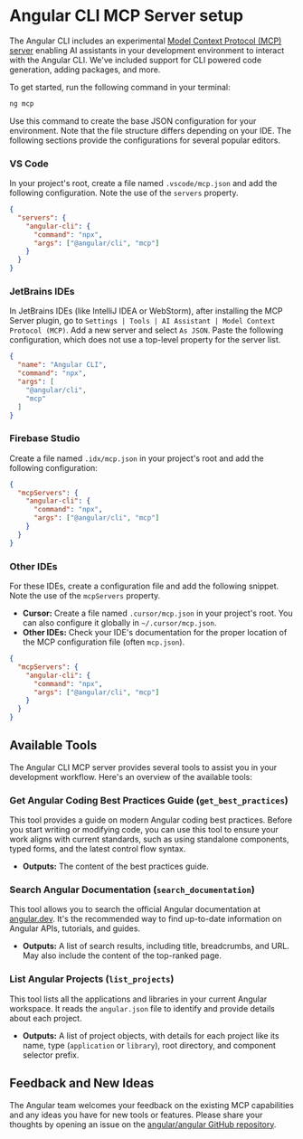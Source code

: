 # Angular CLI MCP Server setup
The Angular CLI includes an experimental [Model Context Protocol (MCP) server](https://modelcontextprotocol.io/) enabling AI assistants in your development environment to interact with the Angular CLI. We've included support for CLI powered code generation, adding packages, and more.

To get started, run the following command in your terminal:

```bash
ng mcp
```

Use this command to create the base JSON configuration for your environment. Note that the file structure differs depending on your IDE. The following sections provide the configurations for several popular editors.

### VS Code
In your project's root, create a file named `.vscode/mcp.json` and add the following configuration. Note the use of the `servers` property.

```json
{
  "servers": {
    "angular-cli": {
      "command": "npx",
      "args": ["@angular/cli", "mcp"]
    }
  }
}
```

### JetBrains IDEs
In JetBrains IDEs (like IntelliJ IDEA or WebStorm), after installing the MCP Server plugin, go to `Settings | Tools | AI Assistant | Model Context Protocol (MCP)`. Add a new server and select `As JSON`. Paste the following configuration, which does not use a top-level property for the server list.

```json
{
  "name": "Angular CLI",
  "command": "npx",
  "args": [
    "@angular/cli",
    "mcp"
  ]
}
```

### Firebase Studio
Create a file named `.idx/mcp.json` in your project's root and add the following configuration:
```json
{
  "mcpServers": {
    "angular-cli": {
      "command": "npx",
      "args": ["@angular/cli", "mcp"]
    }
  }
}
```

### Other IDEs
For these IDEs, create a configuration file and add the following snippet. Note the use of the `mcpServers` property.
*   **Cursor:** Create a file named `.cursor/mcp.json` in your project's root. You can also configure it globally in `~/.cursor/mcp.json`.
*   **Other IDEs:** Check your IDE's documentation for the proper location of the MCP configuration file (often `mcp.json`).

```json
{
  "mcpServers": {
    "angular-cli": {
      "command": "npx",
      "args": ["@angular/cli", "mcp"]
    }
  }
}
```

## Available Tools

The Angular CLI MCP server provides several tools to assist you in your development workflow. Here's an overview of the available tools:

### Get Angular Coding Best Practices Guide (`get_best_practices`)

This tool provides a guide on modern Angular coding best practices. Before you start writing or modifying code, you can use this tool to ensure your work aligns with current standards, such as using standalone components, typed forms, and the latest control flow syntax.

*   **Outputs:** The content of the best practices guide.

### Search Angular Documentation (`search_documentation`)

This tool allows you to search the official Angular documentation at [angular.dev](https://angular.dev). It's the recommended way to find up-to-date information on Angular APIs, tutorials, and guides.

*   **Outputs:** A list of search results, including title, breadcrumbs, and URL. May also include the content of the top-ranked page.

### List Angular Projects (`list_projects`)

This tool lists all the applications and libraries in your current Angular workspace. It reads the `angular.json` file to identify and provide details about each project.

*   **Outputs:** A list of project objects, with details for each project like its name, type (`application` or `library`), root directory, and component selector prefix.

## Feedback and New Ideas

The Angular team welcomes your feedback on the existing MCP capabilities and any ideas you have for new tools or features. Please share your thoughts by opening an issue on the [angular/angular GitHub repository](https://github.com/angular/angular/issues).
